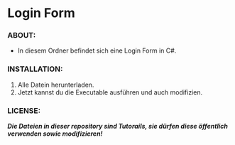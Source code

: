 # Login Form

### ABOUT:
* In diesem Ordner befindet sich eine Login Form in C#.

### INSTALLATION:
1. Alle Datein herunterladen.
2. Jetzt kannst du die Executable ausführen und auch modifizien.

### LICENSE:
***Die Dateien in dieser repository sind Tutorails, sie dürfen diese öffentlich verwenden sowie modifizieren!***
